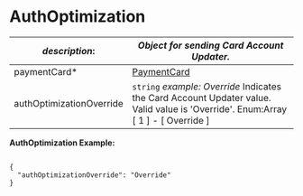 
# AuthOptimization

| *description*:   | *Object for sending Card Account Updater.*|
|----|----|
| paymentCard* |  [PaymentCard](?path=docs/schemas-md/PaymentCard.md)|
| authOptimizationOverride |   ``` string ```  *example: Override* Indicates the Card Account Updater value. Valid value is 'Override'. Enum:Array [ 1 ] - [ Override ]|


**AuthOptimization Example:**

```{r}

{
  "authOptimizationOverride": "Override"
}
``` 





